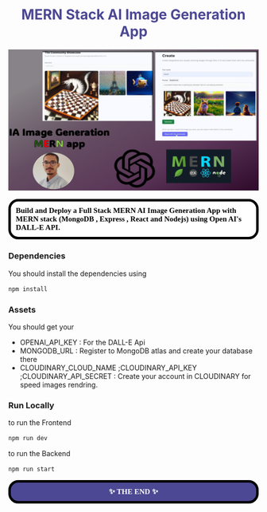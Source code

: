 <div align="center">
  
  <h1 style='color:#4c4893' align='center'>
    MERN Stack AI Image Generation App
  </h1>

![MERN app Demo](Header.png "Demo")
  
</div>

<div style="background-color:white; color:black; font-size:15px; font-family:Comic Sans MS; padding:10px; border: 5px solid black;font-weight:bold;border-radius: 20px;">
    Build and Deploy a Full Stack MERN AI Image Generation App with MERN stack (MongoDB , Express , React and Nodejs) using Open AI's DALL-E API.<br>
</div>


### Dependencies
You should install the dependencies using
```bash
npm install
``` 

### Assets

You should get your 
* OPENAI_API_KEY : For the DALL-E Api 
* MONGODB_URL : Register to MongoDB atlas and create your database there
* CLOUDINARY_CLOUD_NAME ;CLOUDINARY_API_KEY ;CLOUDINARY_API_SECRET : Create your account in CLOUDINARY for speed images rendring.

### Run Locally

to run the Frontend 
```bash
npm run dev
```
to run the Backend 
```bash
npm run start
```

<div style="background-color:#4c4893; color:white; font-size:15px; font-family:Comic Sans MS; padding:10px; border: 5px solid black;font-weight:bold;border-radius: 20px;text-align:center"> ✨ THE END ✨</div><br>

